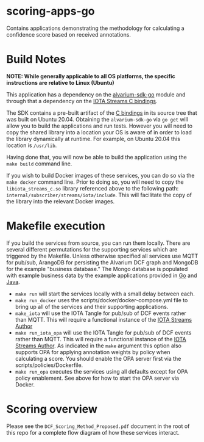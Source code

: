 # scoring-apps-go
Contains applications demonstrating the methodology for calculating a confidence score based on received annotations.

# Build Notes

**NOTE: While generally applicable to all OS platforms, the specific instructions are relative to Linux (Ubuntu)**

This application has a dependency on the [alvarium-sdk-go](https://github.com/project-alvarium/alvarium-sdk-go) module
and through that a dependency on the [IOTA Streams C bindings](https://github.com/iotaledger/streams/tree/develop/bindings/c).

The SDK contains a pre-built artifact of the [C bindings](https://github.com/project-alvarium/alvarium-sdk-go/blob/main/internal/iota/include/libiota_streams_c.so)
in its source tree that was built on Ubuntu 20.04. Obtaining the `alvarium-sdk-go` via `go get` will allow you to build the
applications and run tests. However you will need to copy the shared library into a location your OS is aware of in order
to load the library dynamically at runtime. For example, on Ubuntu 20.04 this location is `/usr/lib`.

Having done that, you will now be able to build the application using the `make build` command line.

If you wish to build Docker images of these services, you can do so via the `make docker` command line. Prior to doing so, you will need to copy the `libiota_streams_c.so` library
referenced above to the following path: `internal/subscriber/streams/iota/include`. This will facilitate the copy of the library into the relevant Docker images.

# Makefile execution

If you build the services from source, you can run them locally. There are several different permutations for the supporting services
which are triggered by the Makefile. Unless otherwise specified all services use MQTT for pub/sub, ArangoDB for persisting the Alvarium
DCF graph and MongoDB for the example "business database." The Mongo database is populated with example business data by the example applications
provided in [Go](https://github.com/project-alvarium/example-go) and [Java](https://github.com/project-alvarium/example-java).

- `make run` will start the services locally with a small delay between each.
- `make run_docker` uses the scripts/docker/docker-compose.yml file to bring up all of the services and their supporting applications.
- `make_iota` will use the IOTA Tangle for pub/sub of DCF events rather than MQTT. This will require a functional instance of the [IOTA Streams Author](https://github.com/project-alvarium/streams-author)
- `make run_iota_opa` will use the IOTA Tangle for pub/sub of DCF events rather than MQTT. This will require a functional instance of the [IOTA Streams Author](https://github.com/project-alvarium/streams-author). 
As indicated in the `make` argument this option also supports OPA for applying annotation weights by policy when calculating a score. You should enable the OPA server first via the scripts/policies/Dockerfile.
- `make run_opa` executes the services using all defaults except for OPA policy enablement. See above for how to start the OPA server via Docker.

# Scoring overview

Please see the `DCF_Scoring_Method_Proposed.pdf` document in the root of this repo for a complete flow diagram of how these services interact.
